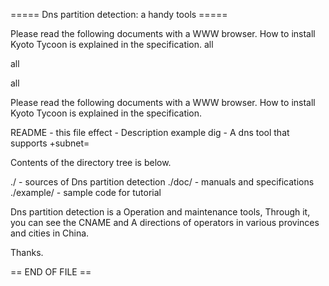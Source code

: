 
 ===== Dns partition detection: a handy tools =====

Please read the following documents with a WWW browser.
How to install Kyoto Tycoon is explained in the specification.
 all
 
 all
 
 all
 

Please read the following documents with a WWW browser.
How to install Kyoto Tycoon is explained in the specification.

  README         - this file
  effect         - Description example
  dig            - A dns tool that supports +subnet=


Contents of the directory tree is below.

  ./             - sources of Dns partition detection
  ./doc/         - manuals and specifications
  ./example/     - sample code for tutorial


Dns partition detection is a Operation and maintenance tools,
Through it, you can see the CNAME and A directions of operators in various provinces and cities in China.

Thanks.

== END OF FILE ==
